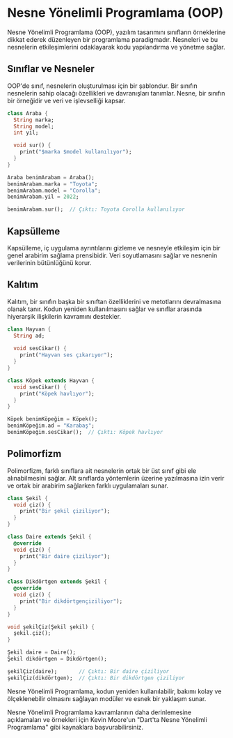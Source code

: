 # Nesne Yönelimli Programlama (OOP)

Nesne Yönelimli Programlama (OOP), yazılım tasarımını sınıfların örneklerine dikkat ederek düzenleyen bir programlama paradigmadır. Nesneleri ve bu nesnelerin etkileşimlerini odaklayarak kodu yapılandırma ve yönetme sağlar.

## Sınıflar ve Nesneler

OOP'de sınıf, nesnelerin oluşturulması için bir şablondur. Bir sınıfın nesnelerin sahip olacağı özellikleri ve davranışları tanımlar. Nesne, bir sınıfın bir örneğidir ve veri ve işlevselliği kapsar.

```dart
class Araba {
  String marka;
  String model;
  int yil;

  void sur() {
    print("$marka $model kullanılıyor");
  }
}

Araba benimArabam = Araba();
benimArabam.marka = "Toyota";
benimArabam.model = "Corolla";
benimArabam.yil = 2022;

benimArabam.sur();  // Çıktı: Toyota Corolla kullanılıyor
```

## Kapsülleme
Kapsülleme, iç uygulama ayrıntılarını gizleme ve nesneyle etkileşim için bir genel arabirim sağlama prensibidir. Veri soyutlamasını sağlar ve nesnenin verilerinin bütünlüğünü korur.

## Kalıtım
Kalıtım, bir sınıfın başka bir sınıftan özelliklerini ve metotlarını devralmasına olanak tanır. Kodun yeniden kullanılmasını sağlar ve sınıflar arasında hiyerarşik ilişkilerin kavramını destekler.
```dart
class Hayvan {
  String ad;
  
  void sesCikar() {
    print("Hayvan ses çıkarıyor");
  }
}

class Köpek extends Hayvan {
  void sesCikar() {
    print("Köpek havlıyor");
  }
}

Köpek benimKöpeğim = Köpek();
benimKöpeğim.ad = "Karabaş";
benimKöpeğim.sesCikar();  // Çıktı: Köpek havlıyor

```
## Polimorfizm
Polimorfizm, farklı sınıflara ait nesnelerin ortak bir üst sınıf gibi ele alınabilmesini sağlar. Alt sınıflarda yöntemlerin üzerine yazılmasına izin verir ve ortak bir arabirim sağlarken farklı uygulamaları sunar.
```dart
class Şekil {
  void çiz() {
    print("Bir şekil çiziliyor");
  }
}

class Daire extends Şekil {
  @override
  void çiz() {
    print("Bir daire çiziliyor");
  }
}

class Dikdörtgen extends Şekil {
  @override
  void çiz() {
    print("Bir dikdörtgençiziliyor");
  }
}

void şekilÇiz(Şekil şekil) {
  şekil.çiz();
}

Şekil daire = Daire();
Şekil dikdörtgen = Dikdörtgen();

şekilÇiz(daire);       // Çıktı: Bir daire çiziliyor
şekilÇiz(dikdörtgen);  // Çıktı: Bir dikdörtgen çiziliyor

```
Nesne Yönelimli Programlama, kodun yeniden kullanılabilir, bakımı kolay ve ölçeklenebilir olmasını sağlayan modüler ve esnek bir yaklaşım sunar.

Nesne Yönelimli Programlama kavramlarının daha derinlemesine açıklamaları ve örnekleri için Kevin Moore'un "Dart'ta Nesne Yönelimli Programlama" gibi kaynaklara başvurabilirsiniz.